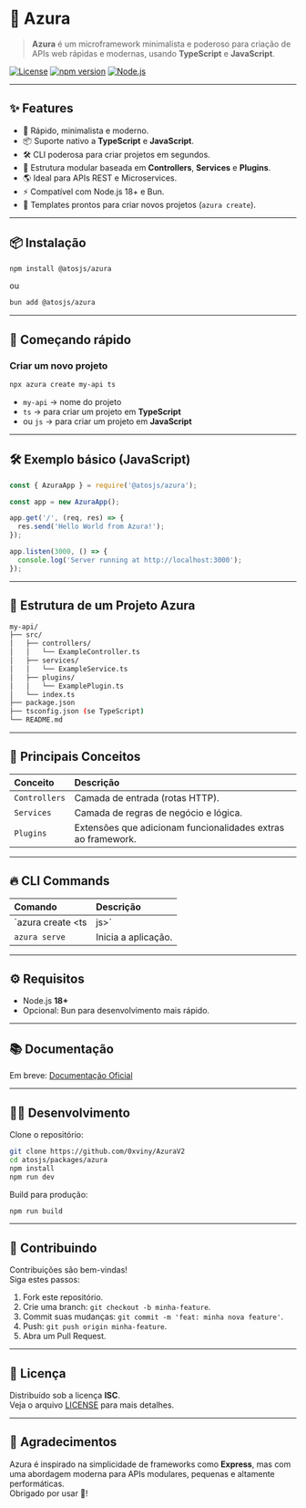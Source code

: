 # 📖 Azura

> **Azura** é um microframework minimalista e poderoso para criação de APIs web rápidas e modernas, usando **TypeScript** e **JavaScript**.

[![License](https://img.shields.io/badge/license-ISC-blue.svg)](./LICENSE)
[![npm version](https://img.shields.io/npm/v/@atosjs/azura.svg)](https://www.npmjs.com/package/@atosjs/azura)
[![Node.js](https://img.shields.io/badge/node-%3E%3D18.0.0-brightgreen.svg)](https://nodejs.org/)

---

## ✨ Features

- 🚀 Rápido, minimalista e moderno.
- 📦 Suporte nativo a **TypeScript** e **JavaScript**.
- 🛠️ CLI poderosa para criar projetos em segundos.
- 🧩 Estrutura modular baseada em **Controllers**, **Services** e **Plugins**.
- 🌎 Ideal para APIs REST e Microservices.
- ⚡ Compatível com Node.js 18+ e Bun.
- 📄 Templates prontos para criar novos projetos (`azura create`).

---

## 📦 Instalação

```bash
npm install @atosjs/azura
```

ou

```bash
bun add @atosjs/azura
```

---

## 🚀 Começando rápido

### Criar um novo projeto

```bash
npx azura create my-api ts
```

- `my-api` → nome do projeto
- `ts` → para criar um projeto em **TypeScript**
- ou `js` → para criar um projeto em **JavaScript**

---

## 🛠️ Exemplo básico (JavaScript)

```javascript
const { AzuraApp } = require('@atosjs/azura');

const app = new AzuraApp();

app.get('/', (req, res) => {
  res.send('Hello World from Azura!');
});

app.listen(3000, () => {
  console.log('Server running at http://localhost:3000');
});
```

---

## 🧱 Estrutura de um Projeto Azura

```bash
my-api/
├── src/
│   ├── controllers/
│   │   └── ExampleController.ts
│   ├── services/
│   │   └── ExampleService.ts
│   ├── plugins/
│   │   └── ExamplePlugin.ts
│   └── index.ts
├── package.json
├── tsconfig.json (se TypeScript)
└── README.md
```

---

## 🧩 Principais Conceitos

| Conceito | Descrição |
|:--------|:----------|
| `Controllers` | Camada de entrada (rotas HTTP). |
| `Services` | Camada de regras de negócio e lógica. |
| `Plugins` | Extensões que adicionam funcionalidades extras ao framework. |

---

## 🔥 CLI Commands

| Comando | Descrição |
|:--------|:----------|
| `azura create <nome> <ts|js>` | Cria um novo projeto. |
| `azura serve` | Inicia a aplicação. |

---

## ⚙️ Requisitos

- Node.js **18+**
- Opcional: Bun para desenvolvimento mais rápido.

---

## 📚 Documentação

Em breve: [Documentação Oficial](https://github.com/0xviny/AzuraV2#readme)

---

## 🧑‍💻 Desenvolvimento

Clone o repositório:

```bash
git clone https://github.com/0xviny/AzuraV2
cd atosjs/packages/azura
npm install
npm run dev
```

Build para produção:

```bash
npm run build
```

---

## 🤝 Contribuindo

Contribuições são bem-vindas!  
Siga estes passos:

1. Fork este repositório.
2. Crie uma branch: `git checkout -b minha-feature`.
3. Commit suas mudanças: `git commit -m 'feat: minha nova feature'`.
4. Push: `git push origin minha-feature`.
5. Abra um Pull Request.

---

## 📄 Licença

Distribuído sob a licença **ISC**.  
Veja o arquivo [LICENSE](./LICENSE) para mais detalhes.

---

## 💬 Agradecimentos

Azura é inspirado na simplicidade de frameworks como **Express**, mas com uma abordagem moderna para APIs modulares, pequenas e altamente performáticas.  
Obrigado por usar 💙!